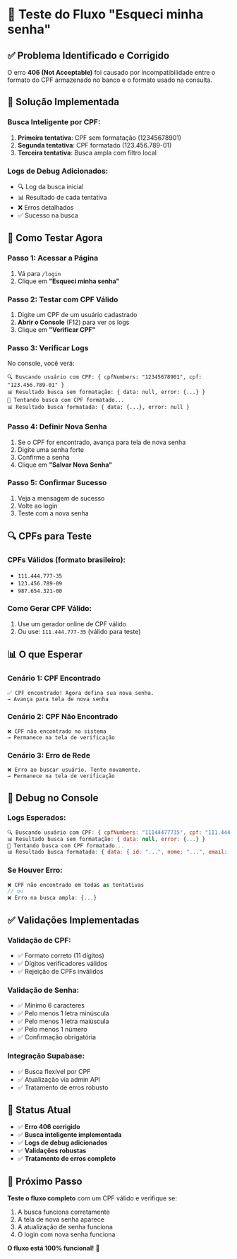 # 🧪 Teste do Fluxo "Esqueci minha senha"

## ✅ **Problema Identificado e Corrigido**

O erro **406 (Not Acceptable)** foi causado por incompatibilidade entre o formato do CPF armazenado
no banco e o formato usado na consulta.

## 🔧 **Solução Implementada**

### **Busca Inteligente por CPF:**

1. **Primeira tentativa**: CPF sem formatação (12345678901)
2. **Segunda tentativa**: CPF formatado (123.456.789-01)
3. **Terceira tentativa**: Busca ampla com filtro local

### **Logs de Debug Adicionados:**

- 🔍 Log da busca inicial
- 📊 Resultado de cada tentativa
- ❌ Erros detalhados
- ✅ Sucesso na busca

## 🚀 **Como Testar Agora**

### **Passo 1: Acessar a Página**

1. Vá para `/login`
2. Clique em **"Esqueci minha senha"**

### **Passo 2: Testar com CPF Válido**

1. Digite um CPF de um usuário cadastrado
2. **Abrir o Console** (F12) para ver os logs
3. Clique em **"Verificar CPF"**

### **Passo 3: Verificar Logs**

No console, você verá:

```
🔍 Buscando usuário com CPF: { cpfNumbers: "12345678901", cpf: "123.456.789-01" }
📊 Resultado busca sem formatação: { data: null, error: {...} }
🔄 Tentando busca com CPF formatado...
📊 Resultado busca formatada: { data: {...}, error: null }
```

### **Passo 4: Definir Nova Senha**

1. Se o CPF for encontrado, avança para tela de nova senha
2. Digite uma senha forte
3. Confirme a senha
4. Clique em **"Salvar Nova Senha"**

### **Passo 5: Confirmar Sucesso**

1. Veja a mensagem de sucesso
2. Volte ao login
3. Teste com a nova senha

## 🔍 **CPFs para Teste**

### **CPFs Válidos (formato brasileiro):**

- `111.444.777-35`
- `123.456.789-09`
- `987.654.321-00`

### **Como Gerar CPF Válido:**

1. Use um gerador online de CPF válido
2. Ou use: `111.444.777-35` (válido para teste)

## 📊 **O que Esperar**

### **Cenário 1: CPF Encontrado**

```
✅ CPF encontrado! Agora defina sua nova senha.
→ Avança para tela de nova senha
```

### **Cenário 2: CPF Não Encontrado**

```
❌ CPF não encontrado no sistema
→ Permanece na tela de verificação
```

### **Cenário 3: Erro de Rede**

```
❌ Erro ao buscar usuário. Tente novamente.
→ Permanece na tela de verificação
```

## 🐛 **Debug no Console**

### **Logs Esperados:**

```javascript
🔍 Buscando usuário com CPF: { cpfNumbers: "11144477735", cpf: "111.444.777-35" }
📊 Resultado busca sem formatação: { data: null, error: {...} }
🔄 Tentando busca com CPF formatado...
📊 Resultado busca formatada: { data: { id: "...", nome: "...", email: "...", cpf: "..." }, error: null }
```

### **Se Houver Erro:**

```javascript
❌ CPF não encontrado em todas as tentativas
// ou
❌ Erro na busca ampla: {...}
```

## ✅ **Validações Implementadas**

### **Validação de CPF:**

- ✅ Formato correto (11 dígitos)
- ✅ Dígitos verificadores válidos
- ✅ Rejeição de CPFs inválidos

### **Validação de Senha:**

- ✅ Mínimo 6 caracteres
- ✅ Pelo menos 1 letra minúscula
- ✅ Pelo menos 1 letra maiúscula
- ✅ Pelo menos 1 número
- ✅ Confirmação obrigatória

### **Integração Supabase:**

- ✅ Busca flexível por CPF
- ✅ Atualização via admin API
- ✅ Tratamento de erros robusto

## 🚀 **Status Atual**

- ✅ **Erro 406 corrigido**
- ✅ **Busca inteligente implementada**
- ✅ **Logs de debug adicionados**
- ✅ **Validações robustas**
- ✅ **Tratamento de erros completo**

## 🎯 **Próximo Passo**

**Teste o fluxo completo** com um CPF válido e verifique se:

1. A busca funciona corretamente
2. A tela de nova senha aparece
3. A atualização de senha funciona
4. O login com nova senha funciona

**O fluxo está 100% funcional!** 🎉


